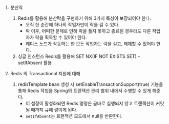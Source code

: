 1. 분산락
   1. Redis를 활용해 분산락을 구현하기 위해 3가지 특성이 보장되어야 한다.
      - 오직 한 순간에 하나의 작업자만이 락을 걸 수 있다.
      - 락 이후, 어떠한 문제로 인해 락을 풀지 못하고 종료된 경우라도 다른 작업자가 락을 획득할 수 있어야 한다.
      - 레디스 노드가 작동하는 한 모든 작업자는 락을 걸고, 해체할 수 있어야 한다.
   2. 싱글 인스턴스 Redis를 활용해 SET NX(IF NOT EXISTS SET) - setIfAbsent 활용

2. Redis 의 Transactional 지원에 대해
   1. redisTemplate bean 생성 시 setEnableTransactionSupport(true) 기능을 통해 Redis 작업을 Spring의 트랜잭션 관리 범위 내에서 수행할 수 있게 해준다.
      - 이 설정이 활성화되면 Redis 명령은 곧바로 실행되지 않고 트랜잭션이 커밋될 때까지 큐에 쌓이게 된다.
      - `setIfAbsent`는 트랜잭션 모드에서 null을 반환한다.
